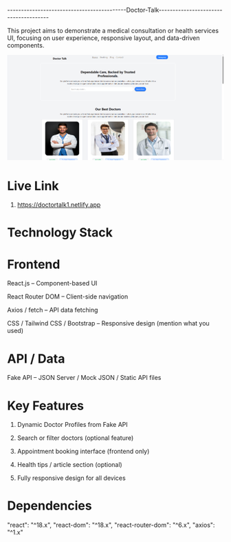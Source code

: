 -------------------------------------------Doctor-Talk--------------------------------------

This project aims to demonstrate a medical consultation or health services UI, focusing on user experience, responsive layout, and data-driven components.

![](https://github.com/Shdeveloper12/Doctor-Talk/blob/main/doctor.png)


# Live Link
1. https://doctortalk1.netlify.app

# Technology Stack
# Frontend
React.js – Component-based UI

React Router DOM – Client-side navigation

Axios / fetch – API data fetching

CSS / Tailwind CSS / Bootstrap – Responsive design (mention what you used)


# API / Data
Fake API – JSON Server / Mock JSON / Static API files


# Key Features
1. Dynamic Doctor Profiles from Fake API

2. Search or filter doctors (optional feature)

3. Appointment booking interface (frontend only)

4. Health tips / article section (optional)

5. Fully responsive design for all devices


# Dependencies

"react": "^18.x",
"react-dom": "^18.x",
"react-router-dom": "^6.x",
"axios": "^1.x"



